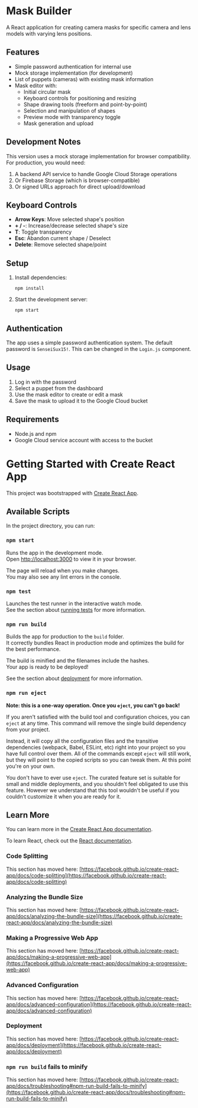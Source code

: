 # Mask Builder

A React application for creating camera masks for specific camera and lens models with varying lens positions.

## Features

- Simple password authentication for internal use
- Mock storage implementation (for development)
- List of puppets (cameras) with existing mask information
- Mask editor with:
  - Initial circular mask
  - Keyboard controls for positioning and resizing
  - Shape drawing tools (freeform and point-by-point)
  - Selection and manipulation of shapes
  - Preview mode with transparency toggle
  - Mask generation and upload

## Development Notes

This version uses a mock storage implementation for browser compatibility. For production, you would need:

1. A backend API service to handle Google Cloud Storage operations
2. Or Firebase Storage (which is browser-compatible)
3. Or signed URLs approach for direct upload/download

## Keyboard Controls

- **Arrow Keys**: Move selected shape's position
- **+ / -**: Increase/decrease selected shape's size
- **T**: Toggle transparency
- **Esc**: Abandon current shape / Deselect
- **Delete**: Remove selected shape/point

## Setup

1. Install dependencies:
   ```
   npm install
   ```

2. Start the development server:
   ```
   npm start
   ```

## Authentication

The app uses a simple password authentication system. The default password is `SenseiSux15!`. This can be changed in the `Login.js` component.

## Usage

1. Log in with the password
2. Select a puppet from the dashboard
3. Use the mask editor to create or edit a mask
4. Save the mask to upload it to the Google Cloud bucket

## Requirements

- Node.js and npm
- Google Cloud service account with access to the bucket

# Getting Started with Create React App

This project was bootstrapped with [Create React App](https://github.com/facebook/create-react-app).

## Available Scripts

In the project directory, you can run:

### `npm start`

Runs the app in the development mode.\
Open [http://localhost:3000](http://localhost:3000) to view it in your browser.

The page will reload when you make changes.\
You may also see any lint errors in the console.

### `npm test`

Launches the test runner in the interactive watch mode.\
See the section about [running tests](https://facebook.github.io/create-react-app/docs/running-tests) for more information.

### `npm run build`

Builds the app for production to the `build` folder.\
It correctly bundles React in production mode and optimizes the build for the best performance.

The build is minified and the filenames include the hashes.\
Your app is ready to be deployed!

See the section about [deployment](https://facebook.github.io/create-react-app/docs/deployment) for more information.

### `npm run eject`

**Note: this is a one-way operation. Once you `eject`, you can't go back!**

If you aren't satisfied with the build tool and configuration choices, you can `eject` at any time. This command will remove the single build dependency from your project.

Instead, it will copy all the configuration files and the transitive dependencies (webpack, Babel, ESLint, etc) right into your project so you have full control over them. All of the commands except `eject` will still work, but they will point to the copied scripts so you can tweak them. At this point you're on your own.

You don't have to ever use `eject`. The curated feature set is suitable for small and middle deployments, and you shouldn't feel obligated to use this feature. However we understand that this tool wouldn't be useful if you couldn't customize it when you are ready for it.

## Learn More

You can learn more in the [Create React App documentation](https://facebook.github.io/create-react-app/docs/getting-started).

To learn React, check out the [React documentation](https://reactjs.org/).

### Code Splitting

This section has moved here: [https://facebook.github.io/create-react-app/docs/code-splitting](https://facebook.github.io/create-react-app/docs/code-splitting)

### Analyzing the Bundle Size

This section has moved here: [https://facebook.github.io/create-react-app/docs/analyzing-the-bundle-size](https://facebook.github.io/create-react-app/docs/analyzing-the-bundle-size)

### Making a Progressive Web App

This section has moved here: [https://facebook.github.io/create-react-app/docs/making-a-progressive-web-app](https://facebook.github.io/create-react-app/docs/making-a-progressive-web-app)

### Advanced Configuration

This section has moved here: [https://facebook.github.io/create-react-app/docs/advanced-configuration](https://facebook.github.io/create-react-app/docs/advanced-configuration)

### Deployment

This section has moved here: [https://facebook.github.io/create-react-app/docs/deployment](https://facebook.github.io/create-react-app/docs/deployment)

### `npm run build` fails to minify

This section has moved here: [https://facebook.github.io/create-react-app/docs/troubleshooting#npm-run-build-fails-to-minify](https://facebook.github.io/create-react-app/docs/troubleshooting#npm-run-build-fails-to-minify)

